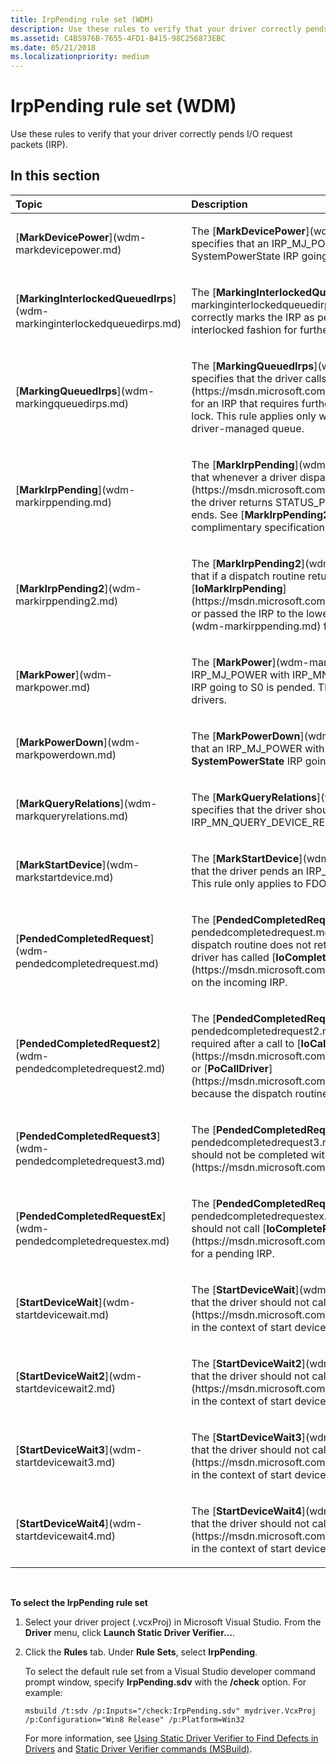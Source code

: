 ```yaml
---
title: IrpPending rule set (WDM)
description: Use these rules to verify that your driver correctly pends I/O request packets (IRP).
ms.assetid: C4B5976B-7655-4FD1-B415-98C256873EBC
ms.date: 05/21/2018
ms.localizationpriority: medium
---
```


# IrpPending rule set (WDM)


Use these rules to verify that your driver correctly pends I/O request packets (IRP).

## In this section


<table>
<colgroup>
<col width="50%" />
<col width="50%" />
</colgroup>
<thead>
<tr class="header">
<th align="left">Topic</th>
<th align="left">Description</th>
</tr>
</thead>
<tbody>
<tr class="odd">
<td align="left"><p>[<strong>MarkDevicePower</strong>](wdm-markdevicepower.md)</p></td>
<td align="left"><p>The [<strong>MarkDevicePower</strong>](wdm-markdevicepower.md) rule specifies that an IRP_MJ_POWER with IRP_MN_SET_POWER for SystemPowerState IRP going to S0 is pended.</p></td>
</tr>
<tr class="even">
<td align="left"><p>[<strong>MarkingInterlockedQueuedIrps</strong>](wdm-markinginterlockedqueuedirps.md)</p></td>
<td align="left"><p>The [<strong>MarkingInterlockedQueuedIrps</strong>](wdm-markinginterlockedqueuedirps.md) rule specifies that the driver correctly marks the IRP as pending before it queues it in an interlocked fashion for further processing.</p></td>
</tr>
<tr class="odd">
<td align="left"><p>[<strong>MarkingQueuedIrps</strong>](wdm-markingqueuedirps.md)</p></td>
<td align="left"><p>The [<strong>MarkingQueuedIrps</strong>](wdm-markingqueuedirps.md) rule specifies that the driver calls [<strong>IoMarkIrpPending</strong>](https://msdn.microsoft.com/library/windows/hardware/ff549422) for an IRP that requires further processing only while holding a spin lock. This rule applies only when the driver adds the IRP to a driver-managed queue.</p></td>
</tr>
<tr class="even">
<td align="left"><p>[<strong>MarkIrpPending</strong>](wdm-markirppending.md)</p></td>
<td align="left"><p>The [<strong>MarkIrpPending</strong>](wdm-markirppending.md) rule specifies that whenever a driver dispatch routine calls [<strong>IoMarkIrpPending</strong>](https://msdn.microsoft.com/library/windows/hardware/ff549422), the driver returns STATUS_PENDING when the dispatch routine ends. See [<strong>MarkIrpPending2</strong>](wdm-markirppending2.md) for a complimentary specification.</p></td>
</tr>
<tr class="odd">
<td align="left"><p>[<strong>MarkIrpPending2</strong>](wdm-markirppending2.md)</p></td>
<td align="left"><p>The [<strong>MarkIrpPending2</strong>](wdm-markirppending2.md) rule specifies that if a dispatch routine returns STATUS_PENDING, it has called [<strong>IoMarkIrpPending</strong>](https://msdn.microsoft.com/library/windows/hardware/ff549422) or passed the IRP to the lower driver. See [<strong>MarkIrpPending</strong>](wdm-markirppending.md) for a complimentary specification.</p></td>
</tr>
<tr class="even">
<td align="left"><p>[<strong>MarkPower</strong>](wdm-markpower.md)</p></td>
<td align="left"><p>The [<strong>MarkPower</strong>](wdm-markpower.md) rule specifies that an IRP_MJ_POWER with IRP_MN_SET_POWER for <strong>SystemPowerState</strong> IRP going to S0 is pended. This rule only applies to FDO and FIDO drivers.</p></td>
</tr>
<tr class="odd">
<td align="left"><p>[<strong>MarkPowerDown</strong>](wdm-markpowerdown.md)</p></td>
<td align="left"><p>The [<strong>MarkPowerDown</strong>](wdm-markpowerdown.md) rule specifies that an IRP_MJ_POWER with IRP_MN_SET_POWER for <strong>SystemPowerState</strong> IRP going from s0 to [S1...S5] is pended.</p></td>
</tr>
<tr class="even">
<td align="left"><p>[<strong>MarkQueryRelations</strong>](wdm-markqueryrelations.md)</p></td>
<td align="left"><p>The [<strong>MarkQueryRelations</strong>](wdm-markqueryrelations.md) rule specifies that the driver should pend the IRP_MN_QUERY_DEVICE_RELATIONS IRP.</p></td>
</tr>
<tr class="odd">
<td align="left"><p>[<strong>MarkStartDevice</strong>](wdm-markstartdevice.md)</p></td>
<td align="left"><p>The [<strong>MarkStartDevice</strong>](wdm-markstartdevice.md) rule specifies that the driver pends an IRP_MN_START_DEVICE IRP correctly. This rule only applies to FDO and FIDO drivers.</p></td>
</tr>
<tr class="even">
<td align="left"><p>[<strong>PendedCompletedRequest</strong>](wdm-pendedcompletedrequest.md)</p></td>
<td align="left"><p>The [<strong>PendedCompletedRequest</strong>](wdm-pendedcompletedrequest.md) rule specifies that a driver's dispatch routine does not return STATUS_PENDING on an IRP if the driver has called [<strong>IoCompleteRequest</strong>](https://msdn.microsoft.com/library/windows/hardware/ff548343) on the incoming IRP.</p></td>
</tr>
<tr class="odd">
<td align="left"><p>[<strong>PendedCompletedRequest2</strong>](wdm-pendedcompletedrequest2.md)</p></td>
<td align="left"><p>The [<strong>PendedCompletedRequest2</strong>](wdm-pendedcompletedrequest2.md) rule specifies that a wait is required after a call to [<strong>IoCallDriver</strong>](https://msdn.microsoft.com/library/windows/hardware/ff548336) or [<strong>PoCallDriver</strong>](https://msdn.microsoft.com/library/windows/hardware/ff559654) because the dispatch routine could complete a pending IRP.</p></td>
</tr>
<tr class="even">
<td align="left"><p>[<strong>PendedCompletedRequest3</strong>](wdm-pendedcompletedrequest3.md)</p></td>
<td align="left"><p>The [<strong>PendedCompletedRequest3</strong>](wdm-pendedcompletedrequest3.md) rule specifies that a pending IRP should not be completed with a call to [<strong>IoCompleteRequest</strong>](https://msdn.microsoft.com/library/windows/hardware/ff548343).</p></td>
</tr>
<tr class="odd">
<td align="left"><p>[<strong>PendedCompletedRequestEx</strong>](wdm-pendedcompletedrequestex.md)</p></td>
<td align="left"><p>The [<strong>PendedCompletedRequestEx</strong>](wdm-pendedcompletedrequestex.md) rule specifies that the driver should not call [<strong>IoCompleteRequest</strong>](https://msdn.microsoft.com/library/windows/hardware/ff548343) for a pending IRP.</p></td>
</tr>
<tr class="even">
<td align="left"><p>[<strong>StartDeviceWait</strong>](wdm-startdevicewait.md)</p></td>
<td align="left"><p>The [<strong>StartDeviceWait</strong>](wdm-startdevicewait.md) rule specifies that the driver should not call [<strong>KeWaitForSingleObject</strong>](https://msdn.microsoft.com/library/windows/hardware/ff553350) in the context of start device IRP.</p></td>
</tr>
<tr class="odd">
<td align="left"><p>[<strong>StartDeviceWait2</strong>](wdm-startdevicewait2.md)</p></td>
<td align="left"><p>The [<strong>StartDeviceWait2</strong>](wdm-startdevicewait2.md) rule specifies that the driver should not call [<strong>KeWaitForSingleObject</strong>](https://msdn.microsoft.com/library/windows/hardware/ff553350) in the context of start device IRP.</p></td>
</tr>
<tr class="even">
<td align="left"><p>[<strong>StartDeviceWait3</strong>](wdm-startdevicewait3.md)</p></td>
<td align="left"><p>The [<strong>StartDeviceWait3</strong>](wdm-startdevicewait3.md) rule specifies that the driver should not call [<strong>KeWaitForSingleObject</strong>](https://msdn.microsoft.com/library/windows/hardware/ff553350) in the context of start device IRP.</p></td>
</tr>
<tr class="odd">
<td align="left"><p>[<strong>StartDeviceWait4</strong>](wdm-startdevicewait4.md)</p></td>
<td align="left"><p>The [<strong>StartDeviceWait4</strong>](wdm-startdevicewait4.md) rule specifies that the driver should not call [<strong>KeWaitForSingleObject</strong>](https://msdn.microsoft.com/library/windows/hardware/ff553350) in the context of start device IRP.</p></td>
</tr>
</tbody>
</table>

 

**To select the IrpPending rule set**

1.  Select your driver project (.vcxProj) in Microsoft Visual Studio. From the **Driver** menu, click **Launch Static Driver Verifier…**.

2.  Click the **Rules** tab. Under **Rule Sets**, select **IrpPending**.

    To select the default rule set from a Visual Studio developer command prompt window, specify **IrpPending.sdv** with the **/check** option. For example:

    ```
    msbuild /t:sdv /p:Inputs="/check:IrpPending.sdv" mydriver.VcxProj /p:Configuration="Win8 Release" /p:Platform=Win32
    ```

    For more information, see [Using Static Driver Verifier to Find Defects in Drivers](https://msdn.microsoft.com/library/windows/hardware/hh454281) and [Static Driver Verifier commands (MSBuild)](https://msdn.microsoft.com/library/windows/hardware/hh466459).

 

 





